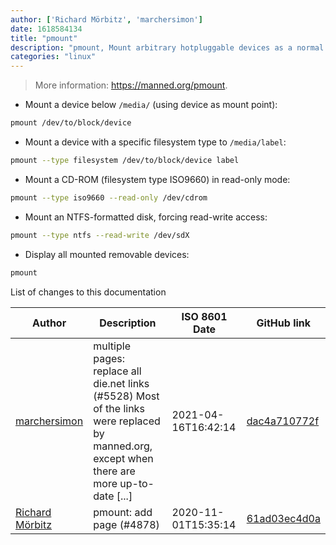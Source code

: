 ```yaml
---
author: ['Richard Mörbitz', 'marchersimon']
date: 1618584134
title: "pmount"
description: "pmount, Mount arbitrary hotpluggable devices as a normal user."
categories: "linux"
---
```

> More information: <https://manned.org/pmount>.

- Mount a device below `/media/` (using device as mount point):

```bash
pmount /dev/to/block/device
```

- Mount a device with a specific filesystem type to `/media/label`:

```bash
pmount --type filesystem /dev/to/block/device label
```

- Mount a CD-ROM (filesystem type ISO9660) in read-only mode:

```bash
pmount --type iso9660 --read-only /dev/cdrom
```

- Mount an NTFS-formatted disk, forcing read-write access:

```bash
pmount --type ntfs --read-write /dev/sdX
```

- Display all mounted removable devices:

```bash
pmount
```
List of changes to this documentation


Author | Description | ISO 8601 Date | GitHub link
------|-----|-----|-----
[marchersimon](mailto:50295997+marchersimon@users.noreply.github.com) | multiple pages: replace all die.net links (#5528) Most of the links were replaced by manned.org, except when there are more up-to-date [...] | 2021-04-16T16:42:14 | [dac4a710772f](https://github.com/tldr-pages/tldr/commit/dac4a710772f9adef5b9883172fb30ed2416c0eb)
[Richard Mörbitz](mailto:richard.moerbitz@tu-dresden.de) | pmount: add page (#4878) | 2020-11-01T15:35:14 | [61ad03ec4d0a](https://github.com/tldr-pages/tldr/commit/61ad03ec4d0a184a276e59b4761882b909dd00da)

